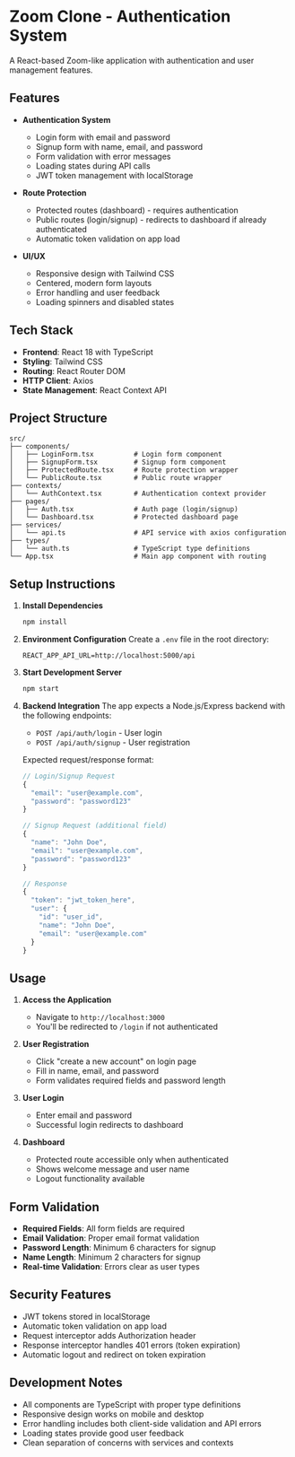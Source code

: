 # Zoom Clone - Authentication System

A React-based Zoom-like application with authentication and user management features.

## Features

- **Authentication System**
  - Login form with email and password
  - Signup form with name, email, and password
  - Form validation with error messages
  - Loading states during API calls
  - JWT token management with localStorage

- **Route Protection**
  - Protected routes (dashboard) - requires authentication
  - Public routes (login/signup) - redirects to dashboard if already authenticated
  - Automatic token validation on app load

- **UI/UX**
  - Responsive design with Tailwind CSS
  - Centered, modern form layouts
  - Error handling and user feedback
  - Loading spinners and disabled states

## Tech Stack

- **Frontend**: React 18 with TypeScript
- **Styling**: Tailwind CSS
- **Routing**: React Router DOM
- **HTTP Client**: Axios
- **State Management**: React Context API

## Project Structure

```
src/
├── components/
│   ├── LoginForm.tsx          # Login form component
│   ├── SignupForm.tsx         # Signup form component
│   ├── ProtectedRoute.tsx     # Route protection wrapper
│   └── PublicRoute.tsx        # Public route wrapper
├── contexts/
│   └── AuthContext.tsx        # Authentication context provider
├── pages/
│   ├── Auth.tsx               # Auth page (login/signup)
│   └── Dashboard.tsx          # Protected dashboard page
├── services/
│   └── api.ts                 # API service with axios configuration
├── types/
│   └── auth.ts                # TypeScript type definitions
└── App.tsx                    # Main app component with routing
```

## Setup Instructions

1. **Install Dependencies**
   ```bash
   npm install
   ```

2. **Environment Configuration**
   Create a `.env` file in the root directory:
   ```
   REACT_APP_API_URL=http://localhost:5000/api
   ```

3. **Start Development Server**
   ```bash
   npm start
   ```

4. **Backend Integration**
   The app expects a Node.js/Express backend with the following endpoints:
   - `POST /api/auth/login` - User login
   - `POST /api/auth/signup` - User registration

   Expected request/response format:
   ```typescript
   // Login/Signup Request
   {
     "email": "user@example.com",
     "password": "password123"
   }
   
   // Signup Request (additional field)
   {
     "name": "John Doe",
     "email": "user@example.com", 
     "password": "password123"
   }
   
   // Response
   {
     "token": "jwt_token_here",
     "user": {
       "id": "user_id",
       "name": "John Doe",
       "email": "user@example.com"
     }
   }
   ```

## Usage

1. **Access the Application**
   - Navigate to `http://localhost:3000`
   - You'll be redirected to `/login` if not authenticated

2. **User Registration**
   - Click "create a new account" on login page
   - Fill in name, email, and password
   - Form validates required fields and password length

3. **User Login**
   - Enter email and password
   - Successful login redirects to dashboard

4. **Dashboard**
   - Protected route accessible only when authenticated
   - Shows welcome message and user name
   - Logout functionality available

## Form Validation

- **Required Fields**: All form fields are required
- **Email Validation**: Proper email format validation
- **Password Length**: Minimum 6 characters for signup
- **Name Length**: Minimum 2 characters for signup
- **Real-time Validation**: Errors clear as user types

## Security Features

- JWT tokens stored in localStorage
- Automatic token validation on app load
- Request interceptor adds Authorization header
- Response interceptor handles 401 errors (token expiration)
- Automatic logout and redirect on token expiration

## Development Notes

- All components are TypeScript with proper type definitions
- Responsive design works on mobile and desktop
- Error handling includes both client-side validation and API errors
- Loading states provide good user feedback
- Clean separation of concerns with services and contexts